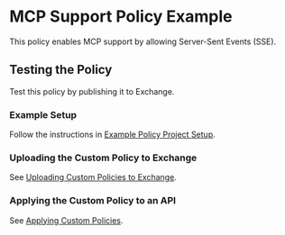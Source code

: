 # MCP Support Policy Example

This policy enables MCP support by allowing Server-Sent Events (SSE).

## Testing the Policy

Test this policy by publishing it to Exchange.

### Example Setup

Follow the instructions in [Example Policy Project Setup](https://docs.mulesoft.com/pdk/latest/policies-pdk-policy-templates#set-up-an-example-policy-project).

### Uploading the Custom Policy to Exchange

See [Uploading Custom Policies to Exchange](https://docs.mulesoft.com/pdk/latest/policies-pdk-publish-policies).

### Applying the Custom Policy to an API

See [Applying Custom Policies](https://docs.mulesoft.com/pdk/latest/policies-pdk-apply-policies).
